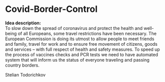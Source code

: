 # Covid-Border-Control
__Idea description:__
<br>
  To slow down the spread of coronavirus and protect the health and well-being of all Europeans, some travel restrictions have been necessary. The European Commission is doing its utmost to allow people to meet friends and family, travel for work and to ensure free movement of citizens, goods and services – with full respect of health and safety measures. To speed up the process of vaccines checks and PCR tests we need to have automated system that will inform us the status of everyone traveling and passing country borders.

Stelian Todorichkov

